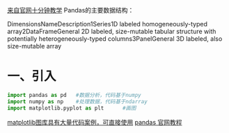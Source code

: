 

[来自官网十分钟教学](http:#pandas.pydata.org/pandas-docs/stable/10min.html#) 
Pandas的主要数据结构：

DimensionsNameDescription1Series1D labeled homogeneously-typed array2DataFrameGeneral 2D labeled, size-mutable tabular structure with potentially heterogeneously-typed columns3PanelGeneral 3D labeled, also size-mutable array



# 一、引入

```python
import pandas as pd   #数据分析，代码基于numpy
import numpy as np    #处理数据，代码基于ndarray
import matplotlib.pyplot as plt      #画图
```

[matplotlib图库具有大量代码案例，可直接使用](http:#matplotlib.org/gallery.html) 
[pandas 官网教程](http:#pandas.pydata.org/pandas-docs/stable/tutorials.html)
